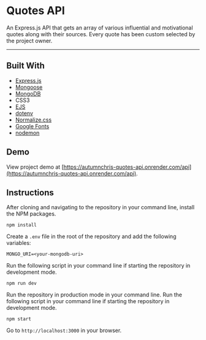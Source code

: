 # Quotes API

An Express.js API that gets an array of various influential and motivational quotes along with their sources. Every quote has been custom selected by the project owner.

---

## Built With
* [Express.js](https://expressjs.com)
* [Mongoose](https://mongoosejs.com)
* [MongoDB](https://www.mongodb.com)
* CSS3
* [EJS](https://ejs.co)
* [dotenv](https://github.com/motdotla/dotenv)
* [Normalize.css](https://necolas.github.io/normalize.css)
* [Google Fonts](https://fonts.google.com)
* [nodemon](https://nodemon.io)

## Demo

View project demo at [https://autumnchris-quotes-api.onrender.com/api](https://autumnchris-quotes-api.onrender.com/api).

## Instructions

After cloning and navigating to the repository in your command line, install the NPM packages.
```
npm install
```

Create a `.env` file in the root of the repository and add the following variables:
```
MONGO_URI=<your-mongodb-uri>
```

Run the following script in your command line if starting the repository in development mode.
```
npm run dev
```

Run the repository in production mode in your command line.
Run the following script in your command line if starting the repository in development mode.
```
npm start
```

Go to `http://localhost:3000` in your browser.
